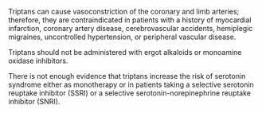 Triptans can cause vasoconstriction of the coronary and limb arteries; therefore, they are contraindicated in patients with a history of myocardial infarction, coronary artery disease, cerebrovascular accidents, hemiplegic migraines, uncontrolled hypertension, or peripheral vascular disease.

Triptans should not be administered with ergot alkaloids or monoamine oxidase inhibitors.

There is not enough evidence that triptans increase the risk of serotonin syndrome either as monotherapy or in patients taking a selective serotonin reuptake inhibitor (SSRI) or a selective serotonin-norepinephrine reuptake inhibitor (SNRI).